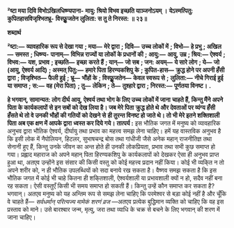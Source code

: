 **²ष्टा मया दिवि विभोऽखिलधिष्ण्यपाना-** **मायु: श्रियो विभव इच्छति याञ्जनोऽयम् ।** **येऽस्मत्पितु: कुपितहासविजृश्भितभ्रू-** **विस्फूॢजतेन लुलिता: स तु ते निरस्त: ॥ २३॥** 

**शब्दार्थ** 

**²ष्टा:—** **व्यावहारिक रूप से देखा गया** **; मया—** **मेरे द्वारा** **; दिवि—** **उच्च लोकों में** **; विभो—** **हे प्रभु** **; अखिल—** **समस्त** **; धिष्ण्य-** **पानाम्—** **विभिन्न राज्यों या लोकों के प्रधानों की** **; आयु:—** **आयु, उम्र** **; श्रिय:—** **ऐश्वर्य** **; विभव:—** **यश, प्रभाव** **; इच्छति—** **इच्छा** **करते हैं** **; यान्—** **जो सब** **; जन: अयम्—** **ये सारे लोग** **; ये—** **जो (आयु, ऐश्वर्य आदि)** **; अस्मत् पितु:—** **हमारे पिता हिरण्यकशिपु** **के** **; कुपित-हास—** **क्रुद्ध होने पर अपनी हँसी द्वारा** **; विजृश्भित—** **फैली हुई** **; भ्रू—** **भौंहों के** **; विस्फूॢजतेन—** **केवल स्वरूप से** **;** **लुलिता:—** **नीचे गिराई हुई या समाप्त** **; स:—** **वह (मेरा पिता)** **; तु—** **लेकिन** **; ते—** **तुश्हारे द्वारा** **; निरस्त:—** **पूर्णतया विनष्ट।** **.** 

**हे भगवान्, सामान्यत: लोग दीर्घ आयु, ऐश्वर्य तथा भोग के लिए उच्च लोकों में जाना** **चाहते हैं, किन्तु मैंने अपने पिता के कार्यकलापों से इन सबों को देख लिया है। जब मेरे पिता** **क्रुद्ध होते थे और देवताओं पर व्यंग्य हँसी हँसते थे तो वे उनकी भौहों की गतियों को देखने से** **ही तुरन्त विनष्ट हो जाते थे। तो भी मेरे इतने शक्तिशाली पिता अब एक क्षण में आपके द्वारा** **ध्वस्त कर दिये गये।** **तात्पर्य :** इस भौतिक जगत में मनुष्य को व्यावहारिक अनुभव द्वारा भौतिक ऐश्वर्य, दीर्घायु तथा प्रभाव का महत्त्व समझ लेना चाहिए। हमें यह वास्तविक अनुभव है कि इसी लोक में नैपोलियन, हिटलर, सुभाषचन्द्र बोस तथा गांधीजी जैसे अनेक महान् राजनीतिज्ञ तथा सेनानी हुए हैं, किन्तु उनके जीवन का अन्त होते ही उनकी लोकप्रियता, प्रभाव तथा सभी कुछ समाप्त हो गया। प्रह्लाद महाराज को अपने महान् पिता हिरण्यकशिपु के कार्यकलापों को देखकर ऐसा ही अनुभव प्राप्त हुआ था, अतएव उन्होंने इस संसार की किसी वस्तु को कोई महत्त्व प्रदान नहीं किया। कोई भी व्यकि्त न तो अपने शरीर को, न ही भौतिक उपलब्धियों को सदा बनाये रख सकता है। वैष्णव समझ सकता है कि इस भौतिक जगत में कोई भी चाहे कितना ही शकि्तशाली, ऐश्वर्यशाली या प्रभावशाली क्यों न हो, सदैव नहीं बना रह सकता। ऐसी वस्तुएँ किसी भी समय समाप्त हो सकती हैं। किन्तु उन्हें कौन समाप्त कर सकता है? भगवान्। अतएव मनुष्य को यह अन्तिम रूप से समझ लेना चाहिए कि परमेश्वर से बड़ा कोई नहीं है और चूँकि वे चाहते हैं— *सर्वधर्मान् परित्यज्य मामेकं शरणं व्रज* —अतएव प्रत्येक बुद्धिमान व्यक्ति को चाहिए कि वह इस प्रस्ताव को माने। उसे बारश्बार जन्म, मृत्यु, जरा तथा व्याधि के चक्र से बचने के लिए भगवान् की शरण में जाना चाहिए।  